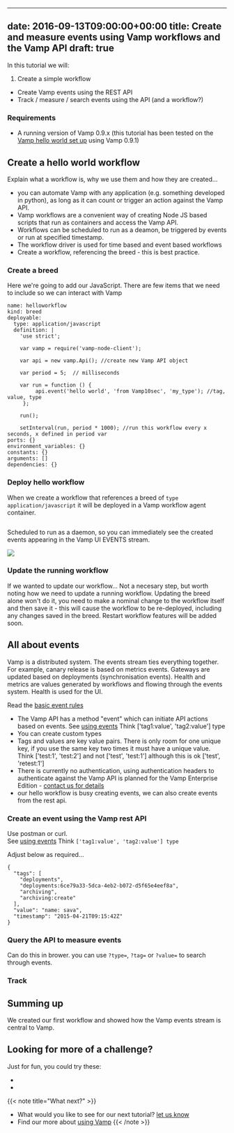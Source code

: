 
---
date: 2016-09-13T09:00:00+00:00
title: Create and measure events using Vamp workflows and the Vamp API
draft: true
---



In this tutorial we will:

1. Create a simple workflow
* Create Vamp events using the REST API
* Track / measure / search events using the API (and a workflow?) 

### Requirements

* A running version of Vamp 0.9.x (this tutorial has been tested on the [Vamp hello world set up](documentation/installation/hello-world) using Vamp 0.9.1)
  
## Create a hello world workflow
Explain what a workflow is, why we use them and how they are created...

* you can automate Vamp with any application (e.g. something developed in python), as long as it can count or trigger an action against the Vamp API. 
* Vamp workflows are a convenient way of creating Node JS based scripts that run as containers and access the Vamp API.
* Workflows can be scheduled to run as a deamon, be triggered by events or run at specified timestamp.
* The workflow driver is used for time based and event based workflows
* Create a workflow, referencing the breed - this is best practice.

### Create a breed 
Here we're going to add our JavaScript. There are few items that we need to include so we can interact with Vamp

```
name: helloworkflow
kind: breed
deployable:
  type: application/javascript
  definition: |
    'use strict';

    var vamp = require('vamp-node-client');

    var api = new vamp.Api(); //create new Vamp API object

    var period = 5;  // milliseconds

    var run = function () {
         api.event('hello world', 'from Vamp10sec', 'my_type'); //tag, value, type
     };

    run();

    setInterval(run, period * 1000); //run this workflow every x seconds, x defined in period var
ports: {}
environment_variables: {}
constants: {}
arguments: []
dependencies: {}
```

### Deploy hello workflow
When we create a workflow that references a breed of `type application/javascript` it will be deployed in a Vamp workflow agent container. 

```

```
Scheduled to run as a daemon, so you can immediately see the created events appearing in the Vamp UI EVENTS stream. 

![](images/screens/v091/events_vampui_events.png)

### Update the running workflow
If we wanted to update our workflow...
Not a necesary step, but worth noting how we need to update a running workflow. Updating the breed alone won't do it, you need to make a nominal change to the workflow itself and then save it - this will cause the workflow to be re-deployed, including any changes saved in the breed. Restart workflow features will be added soon. 

## All about events
Vamp is a distributed system. The events stream ties everything together. For example, canary release is based on metrics events. Gateways are updated based on deployments (synchronisation events). Health and metrics are values generated by workflows and flowing through the events system. Health is used for the UI.

Read the [basic event rules](documentation/using-vamp/events/#basic-event-rules)

* The Vamp API has a method "event" which can initiate API actions based on events. See [using events](documentation/usint-vamp/events) Think ['tag1:value', 'tag2:value'] type
* You can create custom types
* Tags and values are key value pairs. There is only room for one unique key, if you use the same key two times it must have a unique value. Think ['test:1', 'test:2'] and not ['test', 'test:1'] although this is ok ['test', 'retest:1']
* There is currently no authentication, using authentication headers to authenticate against the Vamp API is planned for the Vamp Enterprise Edition - [contact us for details](why-use-vamp/enterprise-edition/)
* our hello workflow is busy creating events, we can also create events from the rest api.

### Create an event using the Vamp rest API
Use postman or curl.  
See [using events](documentation/usint-vamp/events) Think `['tag1:value', 'tag2:value'] type`

Adjust below as required...
```
{
  "tags": [
    "deployments",
    "deployments:6ce79a33-5dca-4eb2-b072-d5f65e4eef8a",
    "archiving",
    "archiving:create"
  ],
  "value": "name: sava",
  "timestamp": "2015-04-21T09:15:42Z"
}
```

### Query the API to measure events
Can do this in brower. you can use `?type=`, `?tag=` or `?value=` to search through events.


### Track 



## Summing up
We created our first workflow and showed how the Vamp events stream is central to Vamp. 

## Looking for more of a challenge?
Just for fun, you could try these:

* 
* 

{{< note title="What next?" >}}
* What would you like to see for our next tutorial? [let us know](mailto:info@magnetic.io)
* Find our more about [using Vamp](documentation/using-vamp/artifacts)
{{< /note >}}

